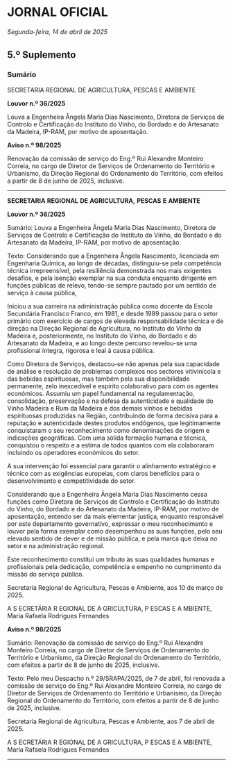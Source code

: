 # JORNAL OFICIAL

###### Segunda-feira, 14 de abril de 2025

## **5.º Suplemento**

### **Sumário**

SECRETARIA REGIONAL DE AGRICULTURA, PESCAS E AMBIENTE

**Louvor n.º 36/2025**

Louva a Engenheira Ângela Maria Dias Nascimento, Diretora de Serviços de
Controlo e Certificação do Instituto do Vinho, do Bordado e do Artesanato da
Madeira, IP-RAM, por motivo de aposentação.

**Aviso n.º 98/2025**

Renovação da comissão de serviço do Eng.º Rui Alexandre Monteiro Correia, no
cargo de Diretor de Serviços de Ordenamento do Território e Urbanismo, da Direção
Regional do Ordenamento do Território, com efeitos a partir de 8 de junho de 2025,
inclusive.




---

**SECRETARIA** **REGIONAL** **DE** **AGRICULTURA,** **PESCAS** **E** **AMBIENTE**


**Louvor n.º 36/2025**


Sumário:
Louva a Engenheira Ângela Maria Dias Nascimento, Diretora de Serviços de Controlo e Certificação do Instituto do Vinho, do Bordado
e do Artesanato da Madeira, IP-RAM, por motivo de aposentação.

Texto:
Considerando que a Engenheira Ângela Nascimento, licenciada em Engenharia Química, ao longo de décadas, distinguiu-se pela competência técnica irrepreensível, pela resiliência demonstrada nos mais exigentes desafios, e pela isenção exemplar
na sua conduta enquanto dirigente em funções públicas de relevo, tendo-se sempre pautado por um sentido de serviço à causa
pública,

Iniciou a sua carreira na administração pública como docente da Escola Secundária Francisco Franco, em 1981, e desde
1989 passou para o setor primário com exercício de cargos de elevada responsabilidade técnica e de direção na Direção
Regional de Agricultura, no Instituto do Vinho da Madeira e, posteriormente, no Instituto do Vinho, do Bordado e do
Artesanato da Madeira, e ao longo deste percurso revelou-se uma profissional íntegra, rigorosa e leal à causa pública.

Como Diretora de Serviços, destacou-se não apenas pela sua capacidade de análise e resolução de problemas complexos
nos sectores vitivinícola e das bebidas espirituosas, mas também pela sua disponibilidade permanente, zelo inexcedível e
espírito colaborativo para com os agentes económicos. Assumiu um papel fundamental na regulamentação, consolidação,
preservação e na defesa da autenticidade e qualidade do Vinho Madeira e Rum da Madeira e dos demais vinhos e bebidas
espirituosas produzidas na Região, contribuindo de forma decisiva para a reputação e autenticidade destes produtos
endógenos, que legitimamente conquistaram o seu reconhecimento como denominações de origem e indicações geográficas.
Com uma sólida formação humana e técnica, conquistou o respeito e a estima de todos quantos com ela colaboraram incluindo
os operadores económicos do setor.

A sua intervenção foi essencial para garantir o alinhamento estratégico e técnico com as exigências europeias, com claros
benefícios para o desenvolvimento e competitividade do setor.

Considerando que a Engenheira Ângela Maria Dias Nascimento cessa funções como Diretora de Serviços de Controlo e
Certificação do Instituto do Vinho, do Bordado e do Artesanato da Madeira, IP-RAM, por motivo de aposentação, entendo ser
da mais elementar justiça, enquanto responsável por este departamento governativo, expressar o meu reconhecimento e louvor
pela forma exemplar como desempenhou as suas funções, pelo seu elevado sentido de dever e de missão pública, e pela marca
que deixa no setor e na administração regional.

Este reconhecimento constitui um tributo às suas qualidades humanas e profissionais pela dedicação, competência e
empenho no cumprimento da missão do serviço público.


Secretaria Regional de Agricultura, Pescas e Ambiente, aos 10 de março de 2025.

A S ECRETÁRIA R EGIONAL DE A GRICULTURA, P ESCAS E A MBIENTE, Maria Rafaela Rodrigues Fernandes


**Aviso n.º 98/2025**


Sumário:
Renovação da comissão de serviço do Eng.º Rui Alexandre Monteiro Correia, no cargo de Diretor de Serviços de Ordenamento do
Território e Urbanismo, da Direção Regional do Ordenamento do Território, com efeitos a partir de 8 de junho de 2025, inclusive.

Texto:
Pelo meu Despacho n.º 29/SRAPA/2025, de 7 de abril, foi renovada a comissão de serviço do Eng.º Rui Alexandre
Monteiro Correia, no cargo de Diretor de Serviços de Ordenamento do Território e Urbanismo, da Direção Regional do
Ordenamento do Território, com efeitos a partir de 8 de junho de 2025, inclusive.


Secretaria Regional de Agricultura, Pescas e Ambiente, aos 7 de abril de 2025.

A S ECRETÁRIA R EGIONAL DE A GRICULTURA, P ESCAS E A MBIENTE, Maria Rafaela Rodrigues Fernandes




---
